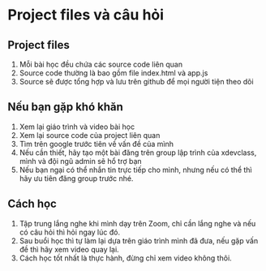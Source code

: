 # Project files và câu hỏi

## Project files

1. Mỗi bài học đều chứa các source code liên quan
2. Source code thường là bao gồm file index.html và app.js
3. Source sẽ được tổng hợp và lưu trên github để mọi người tiện theo dõi

## Nếu bạn gặp khó khăn

1. Xem lại giáo trình và video bài học
2. Xem lại source code của project liên quan
3. Tìm trên google trước tiên về vấn đề của mình
4. Nếu cần thiết, hãy tạo một bài đăng trên group lập trình của xdevclass, mình và đội ngũ admin sẽ hổ trợ bạn
5. Nếu bạn ngại có thể nhắn tin trực tiếp cho mình, nhưng nếu có thể thì hãy ưu tiên đăng group trước nhé.

## Cách học

1. Tập trung lắng nghe khi mình dạy trên Zoom, chỉ cần lắng nghe và nếu có câu hỏi thì hỏi ngay lúc đó.
2. Sau buổi học thì tự làm lại dựa trên giáo trình mình đã đưa, nếu gặp vấn đề thì hãy xem video quay lại.
3. Cách học tốt nhất là thực hành, đừng chỉ xem video không thôi.
